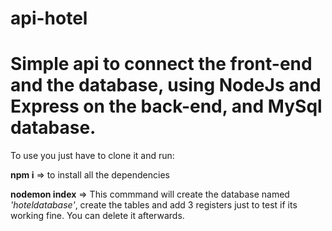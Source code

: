 # api-hotel

# Simple api to connect the front-end and the database, using NodeJs and Express on the back-end, and MySql database.

To use you just have to clone it and run:

**npm i** => to install all the dependencies

**nodemon index** => This commmand will create the database named *'hoteldatabase'*, create the tables and add 3 registers just to test if its working fine. You can delete it afterwards.
